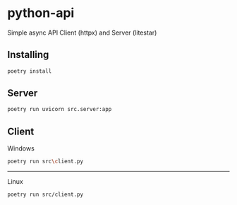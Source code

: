 # python-api
Simple async API Client (httpx) and Server (litestar)

## Installing
```bash
poetry install
```

## Server
```bash
poetry run uvicorn src.server:app
```

## Client

Windows
```bash
poetry run src\client.py
```
---
Linux
```bash
poetry run src/client.py
```
